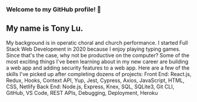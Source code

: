 ### Welcome to my GitHub profile! 👋

## My name is Tony Lu.
My background is in operatic choral and church performance.
I started Full Stack Web Development in 2020 because I enjoy playing typing games. Since that's the case, why not be productive on the computer?
Some of the most exciting things I've been learning about in my new career are building a web app and adding security features to a web app.
Here are a few of the skills I've picked up after completing dozens of projects:
  Front End: React.js, Redux, Hooks, Context API, Yup, Jest, Cypress, Axios, JavaScript, HTML, CSS, Netlify
  Back End: Node.js, Express, Knex, SQL, SQLite3, Git CLI, GitHub, VS Code, REST APIs, Debugging, Deployment, Heroku

<!--
**tlu8592/tlu8592** is a ✨ _special_ ✨ repository because its `README.md` (this file) appears on your GitHub profile.

Here are some ideas to get you started:

- 🔭 I’m currently working on ...
- 🌱 I’m currently learning ...
- 👯 I’m looking to collaborate on ...
- 🤔 I’m looking for help with ...
- 💬 Ask me about ...
- 📫 How to reach me: ...
- 😄 Pronouns: ...
- ⚡ Fun fact: ...New to coding
-->
